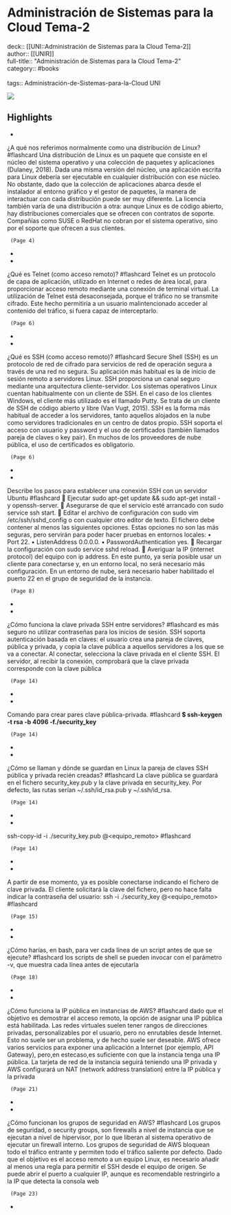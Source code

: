 # Administración de Sistemas para la Cloud Tema-2

deck:: [[UNI::Administración de Sistemas para la Cloud Tema-2]]\
author:: [[UNIR]]\
full-title:: "Administración de Sistemas para la Cloud Tema-2"\
category:: #books\
\
tags:: Administración-de-Sistemas-para-la-Cloud UNI  

![](https://readwise-assets.s3.amazonaws.com/media/uploaded_book_covers/profile_22942/5b66d271-6a8e-428f-91ae-f8dfcb024839.jpg)

## Highlights
- 
 ¿A qué nos referimos normalmente como una distribución de Linux? #flashcard 
    Una distribución de Linux es un paquete que consiste en el núcleo del sistema operativo y una colección de paquetes y aplicaciones (Dulaney, 2018). Dada una misma versión del núcleo, una aplicación escrita para Linux debería ser ejecutable en cualquier distribución con ese núcleo. No obstante, dado que la colección de aplicaciones abarca desde el instalador al entorno gráfico y el gestor de paquetes, la manera de interactuar con cada distribución puede ser muy diferente. La licencia también varía de una distribución a otra: aunque Linux es de código abierto, hay distribuciones comerciales que se ofrecen con contratos de soporte. Compañías como SUSE o RedHat no cobran por el sistema operativo, sino por el soporte que ofrecen a sus clientes.

     (Page 4)
-
- 
 ¿Qué es Telnet (como acceso remoto)? #flashcard 
    Telnet es un protocolo de capa de aplicación, utilizado en Internet o redes de área local, para proporcionar acceso remoto mediante una conexión de terminal virtual. La utilización de Telnet está desaconsejada, porque el tráfico no se transmite cifrado. Este hecho permitiría a un usuario malintencionado acceder al contenido del tráfico, si fuera capaz de interceptarlo.

     (Page 6)
-
- 
 ¿Qué es SSH (como acceso remoto)? #flashcard 
    Secure Shell (SSH) es un protocolo de red de cifrado para servicios de red de operación segura a través de una red no segura. Su aplicación más habitual es la de inicio de sesión remoto a servidores Linux. SSH proporciona un canal seguro mediante una arquitectura cliente-servidor. Los sistemas operativos Linux cuentan habitualmente con un cliente de SSH. En el caso de los clientes Windows, el cliente más utilizado es el llamado Putty. Se trata de un cliente de SSH de código abierto y libre (Van Vugt, 2015). SSH es la forma más habitual de acceder a los servidores, tanto aquellos alojados en la nube como servidores tradicionales en un centro de datos propio. SSH soporta el acceso con usuario y password y el uso de certificados (también llamados pareja de claves o key pair). En muchos de los proveedores de nube pública, el uso de certificados es obligatorio.

     (Page 6)
-
- 
 Describe los pasos para establecer una conexión SSH con un servidor Ubuntu #flashcard 
     Ejecutar sudo apt-get update && sudo apt-get install -y openssh-server.  Asegurarse de que el servicio esté arrancado con sudo service ssh start.  Editar el archivo de configuración con sudo vim /etc/ssh/sshd_config o con cualquier otro editor de texto. El fichero debe contener al menos las siguientes opciones. Estas opciones no son las más seguras, pero servirán para poder hacer pruebas en entornos locales: • Port 22. • ListenAddress 0.0.0.0. • PasswordAuthentication yes.  Recargar la configuración con sudo service sshd reload.  Averiguar la IP (internet protocol) del equipo con ip address. En este punto, ya sería posible usar un cliente para conectarse y, en un entorno local, no será necesario más configuración. En un entorno de nube, será necesario haber habilitado el puerto 22 en el grupo de seguridad de la instancia.

     (Page 8)
-
- 
 ¿Cómo funciona la clave privada SSH entre servidores? #flashcard 
    es más seguro no utilizar contraseñas para los inicios de sesión. SSH soporta autenticación basada en claves: el usuario crea una pareja de claves, pública y privada, y copia la clave pública a aquellos servidores a los que se va a conectar. Al conectar, selecciona la clave privada en el cliente SSH. El servidor, al recibir la conexión, comprobará que la clave privada corresponde con la clave pública

     (Page 14)
-
- 
 Comando para crear pares clave pública-privada. #flashcard 
    **$ ssh-keygen -t rsa -b 4096 -f./security_key**

     (Page 14)
-
- 
 ¿Cómo se llaman y dónde se guardan en Linux la pareja de claves SSH pública y privada recién creadas? #flashcard 
    La clave pública se guardará en el fichero security_key.pub y la clave privada en security_key. Por defecto, las rutas serían ~/.ssh/id_rsa.pub y ~/.ssh/id_rsa.

     (Page 14)
-
- 

ssh-copy-id -i ./security_key.pub <usuario>@<equipo_remoto> #flashcard 


     (Page 14)
-
- 

A partir de ese momento, ya es posible conectarse indicando el fichero de clave privada. El cliente solicitará la clave del fichero, pero no hace falta indicar la contraseña del usuario: ssh -i ./security_key <usuario>@<equipo_remoto> #flashcard 


     (Page 15)
-
- 
 ¿Cómo harías, en bash, para ver cada línea de un script antes de que se ejecute? #flashcard 
    los scripts de shell se pueden invocar con el parámetro -v, que muestra cada línea antes de ejecutarla

     (Page 18)
-
- 
 ¿Cómo funciona la IP pública en instancias de AWS? #flashcard 
    dado que el objetivo es demostrar el acceso remoto, la opción de asignar una IP pública está habilitada. Las redes virtuales suelen tener rangos de direcciones privadas, personalizables por el usuario, pero no enrutables desde Internet. Esto no suele ser un problema, y de hecho suele ser deseable. AWS ofrece varios servicios para exponer una aplicación a Internet (por ejemplo, API Gateway), pero,en estecaso,es suficiente con que la instancia tenga una IP pública. La tarjeta de red de la instancia seguirá teniendo una IP privada y AWS configurará un NAT (network address translation) entre la IP pública y la privada

     (Page 21)
-
- 
 ¿Cómo funcionan los grupos de seguridad en AWS? #flashcard 
    Los grupos de seguridad, o security groups, son firewalls a nivel de instancia que se ejecutan a nivel de hipervisor, por lo que liberan al sistema operativo de ejecutar un firewall interno. Los grupos de seguridad de AWS bloquean todo el tráfico entrante y permiten todo el tráfico saliente por defecto. Dado que el objetivo es el acceso remoto a un equipo Linux, es necesario añadir al menos una regla para permitir el SSH desde el equipo de origen. Se puede abrir el puerto a cualquier IP, aunque es recomendable restringirlo a la IP que detecta la consola web

     (Page 23)
-
